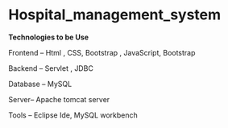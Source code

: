 # Hospital_management_system

**Technologies to be Use**

Frontend – Html , CSS, Bootstrap , JavaScript, Bootstrap

Backend – Servlet , JDBC

Database – MySQL

Server– Apache tomcat server

Tools – Eclipse Ide, MySQL workbench
